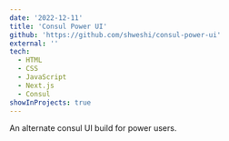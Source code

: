 ```yaml
---
date: '2022-12-11'
title: 'Consul Power UI'
github: 'https://github.com/shweshi/consul-power-ui'
external: ''
tech:
  - HTML
  - CSS
  - JavaScript
  - Next.js
  - Consul
showInProjects: true
---
```


An alternate consul UI build for power users.
